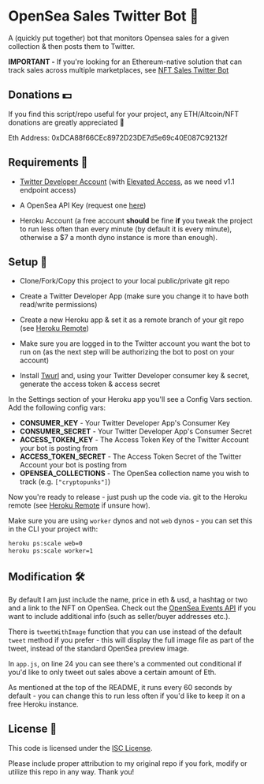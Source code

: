# OpenSea Sales Twitter Bot 🤖

A (quickly put together) bot that monitors Opensea sales for a given collection & then posts them to Twitter.

**IMPORTANT -** If you're looking for an Ethereum-native solution that can track sales across multiple marketplaces, see [NFT Sales Twitter Bot](https://github.com/dsgriffin/nft-sales-twitter-bot)

## Donations 💵

If you find this script/repo useful for your project, any ETH/Altcoin/NFT donations are greatly appreciated 🙏

Eth Address: 0xDCA88f66CEc8972D23DE7d5e69c40E087C92132f

## Requirements 📝

-   [Twitter Developer Account](https://developer.twitter.com/en/apply-for-access) (with [Elevated Access](https://developer.twitter.com/en/portal/products/elevated), as we need v1.1 endpoint access)

-   A OpenSea API Key (request one [here](https://docs.opensea.io/reference/api-overview))

-   Heroku Account (a free account **should** be fine **if** you tweak the project to run less often than every minute (by default it is every minute), otherwise a $7 a month dyno instance is more than enough).

## Setup 🔧

-   Clone/Fork/Copy this project to your local public/private git repo

-   Create a Twitter Developer App (make sure you change it to have both read/write permissions)

-   Create a new Heroku app & set it as a remote branch of your git repo (see [Heroku Remote](https://devcenter.heroku.com/articles/git#creating-a-heroku-remote))

-   Make sure you are logged in to the Twitter account you want the bot to run on (as the next step will be authorizing the bot to post on your account)

-   Install [Twurl](https://github.com/twitter/twurl) and, using your Twitter Developer consumer key & secret, generate the access token & access secret

In the Settings section of your Heroku app you'll see a Config Vars section. Add the following config vars:

-   **CONSUMER_KEY** - Your Twitter Developer App's Consumer Key
-   **CONSUMER_SECRET** - Your Twitter Developer App's Consumer Secret
-   **ACCESS_TOKEN_KEY** - The Access Token Key of the Twitter Account your bot is posting from
-   **ACCESS_TOKEN_SECRET** - The Access Token Secret of the Twitter Account your bot is posting from
-   **OPENSEA_COLLECTIONS** - The OpenSea collection name you wish to track (e.g. `["cryptopunks"]`)

Now you're ready to release - just push up the code via. git to the Heroku remote (see [Heroku Remote](https://devcenter.heroku.com/articles/git#creating-a-heroku-remote) if unsure how).

Make sure you are using `worker` dynos and not `web` dynos - you can set this in the CLI your project with:

```sh
heroku ps:scale web=0
heroku ps:scale worker=1
```

## Modification 🛠

By default I am just include the name, price in eth & usd, a hashtag or two and a link to the NFT on OpenSea. Check out the [OpenSea Events API](https://docs.opensea.io/reference#retrieving-asset-events) if you want to include additional info (such as seller/buyer addresses etc.).

There is `tweetWithImage` function that you can use instead of the default `tweet` method if you prefer - this will display the full image file as part of the tweet, instead of the standard OpenSea preview image.

In `app.js`, on line 24 you can see there's a commented out conditional if you'd like to only tweet out sales above a certain amount of Eth.

As mentioned at the top of the README, it runs every 60 seconds by default - you can change this to run less often if you'd like to keep it on a free Heroku instance.

## License 📃

This code is licensed under the [ISC License](https://choosealicense.com/licenses/isc/).

Please include proper attribution to my original repo if you fork, modify or utilize this repo in any way. Thank you!
